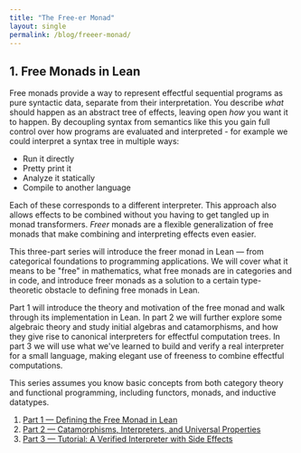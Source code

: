 ```yaml
---
title: "The Free-er Monad"
layout: single
permalink: /blog/freeer-monad/
---
```


##  1. <a name='Introduction'></a>Free Monads in Lean

Free monads provide a way to represent effectful sequential programs as pure syntactic data, separate from their interpretation. You describe *what* should happen as an abstract tree of effects, leaving open *how* you want it to happen. By decoupling syntax from semantics like this you gain full control over how programs are evaluated and interpreted - for example we could interpret a syntax tree in multiple ways:

- Run it directly
- Pretty print it
- Analyze it statically
- Compile to another language 

Each of these corresponds to a different interpreter. This approach also allows effects to be combined without you having to get tangled up in monad transformers. *Freer* monads are a flexible generalization of free monads that make combining and interpreting effects even easier.

This three-part series will introduce the freer monad in Lean — from categorical foundations to programming applications. We will cover what it means to be "free" in mathematics, what free monads are in categories and in code, and introduce freer monads as a solution to a certain type-theoretic obstacle to defining free monads in Lean. 

Part 1 will introduce the theory and motivation of the free monad and walk through its implementation in Lean. In part 2 we will further explore some algebraic theory and study initial algebras and catamorphisms, and how they give rise to canonical interpreters for effectful computation trees. In part 3 we will use what we've learned to build and verify a real interpreter for a small language, making elegant use of freeness to combine effectful computations.

This series assumes you know basic concepts from both category theory and functional programming, including functors, monads, and inductive datatypes.

1. [Part&nbsp;1 — Defining the Free Monad in Lean](/blog/freeer-monad/part1/)
2. [Part&nbsp;2 — Catamorphisms, Interpreters, and Universal Properties](/blog/freeer-monad/part2/)
3. [Part&nbsp;3 — Tutorial: A Verified Interpreter with Side Effects](/blog/freeer-monad/part3/)